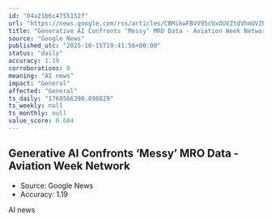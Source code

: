 ```yaml
---
id: "04a21b6c4755152f"
url: "https://news.google.com/rss/articles/CBMikwFBVV95cUxOUVZtdVhmUVZhWjUydlFwYzlZc2JCLUZoenEyVW5qTTlUa0RMcEZLZzBlOV8xWThfS2Z1RWxZdjdRVWZTeXNWU0pHWjUtWGVpNjdMeGVmdXY3UnlHY3pua3BqVDE2ckJISnczdFhWQWVlV2ZRQnM0OTNJRDdxMTVIMTNJemVRYkQ2bktZN0IwRVZCSzA?oc=5"
title: "Generative AI Confronts ‘Messy’ MRO Data - Aviation Week Network"
source: "Google News"
published_utc: "2025-10-15T19:41:56+00:00"
status: "daily"
accuracy: 1.19
corroborations: 0
meaning: "AI news"
impact: "General"
affected: "General"
ts_daily: "1760566390.898829"
ts_weekly: null
ts_monthly: null
value_score: 0.684
---
```

## Generative AI Confronts ‘Messy’ MRO Data - Aviation Week Network

- Source: Google News
- Accuracy: 1.19

AI news
